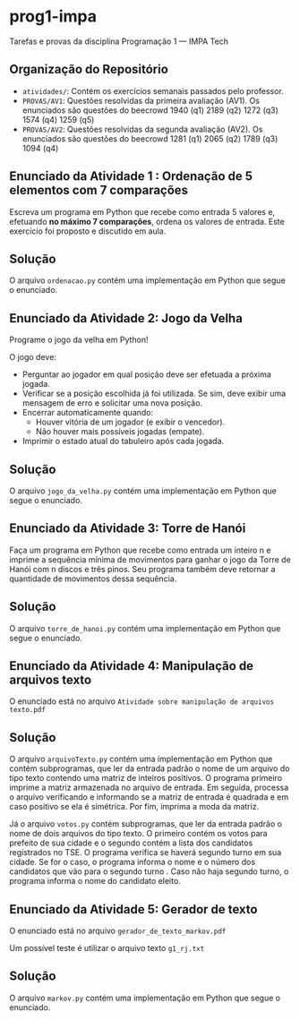 # prog1-impa
Tarefas e provas da disciplina Programação 1 — IMPA Tech 

## Organização do Repositório

- `atividades/`: Contém os exercícios semanais passados pelo professor.
- `PROVAS/AV1`: Questões resolvidas da primeira avaliação (AV1). Os enunciados são questões do beecrowd 
1940 (q1)
2189 (q2)
1272 (q3)
1574 (q4)
1259 (q5)
- `PROVAS/AV2`: Questões resolvidas da segunda avaliação (AV2). Os enunciados são questões do beecrowd 
1281 (q1)
2065 (q2)
1789 (q3)
1094 (q4)


## Enunciado da Atividade 1 : Ordenação de 5 elementos com 7 comparações

Escreva um programa em Python que recebe como entrada 5 valores e, efetuando **no máximo 7 comparações**, ordena os valores de entrada. Este exercício foi proposto e discutido em aula.

## Solução

O arquivo `ordenacao.py` contém uma implementação em Python que segue o enunciado.

##  Enunciado da Atividade 2: Jogo da Velha

Programe o jogo da velha em Python!

O jogo deve:
- Perguntar ao jogador em qual posição deve ser efetuada a próxima jogada.
- Verificar se a posição escolhida já foi utilizada. Se sim, deve exibir uma mensagem de erro e solicitar uma nova posição.
- Encerrar automaticamente quando:
  - Houver vitória de um jogador (e exibir o vencedor).
  - Não houver mais possíveis jogadas (empate).
- Imprimir o estado atual do tabuleiro após cada jogada.

## Solução

O arquivo `jogo_da_velha.py` contém uma implementação em Python que segue o enunciado.

##  Enunciado da Atividade 3: Torre de Hanói

Faça um programa em Python que recebe como entrada um inteiro n e imprime a sequência mínima de movimentos para ganhar o jogo da Torre de Hanói com n discos e três pinos.
Seu programa também deve retornar a quantidade de movimentos dessa sequência.

## Solução

O arquivo `torre_de_hanoi.py` contém uma implementação em Python que segue o enunciado.


##  Enunciado da Atividade 4:  Manipulação de arquivos texto

O enunciado está no arquivo `Atividade sobre manipulação de arquivos texto.pdf`

## Solução

O arquivo `arquivoTexto.py` contém uma implementação em Python que contém subprogramas, que ler da entrada padrão o nome de um arquivo do
tipo texto contendo uma matriz de inteiros positivos. O programa primeiro imprime a matriz armazenada no arquivo de entrada. Em
seguida, processa o arquivo verificando e informando se a matriz de entrada é quadrada e em caso
positivo se ela é simétrica. Por fim, imprima a moda da matriz.

Já o arquivo `votos.py` contém subprogramas, que ler da entrada padrão o nome de dois
arquivos do tipo texto. O primeiro contém os votos para prefeito de sua cidade e o segundo
contém a lista dos candidatos registrados no TSE.
O programa verifica se haverá segundo turno em sua cidade. Se for o caso, o programa
informa o nome e o número dos candidatos que vão para o segundo turno .
Caso não haja segundo turno, o programa informa o nome do candidato
eleito.

##  Enunciado da Atividade 5:  Gerador de texto

O enunciado está no arquivo `gerador_de_texto_markov.pdf`

Um possível teste é utilizar o arquivo texto `g1_rj.txt`

## Solução

O arquivo `markov.py` contém uma implementação em Python que segue o enunciado.
